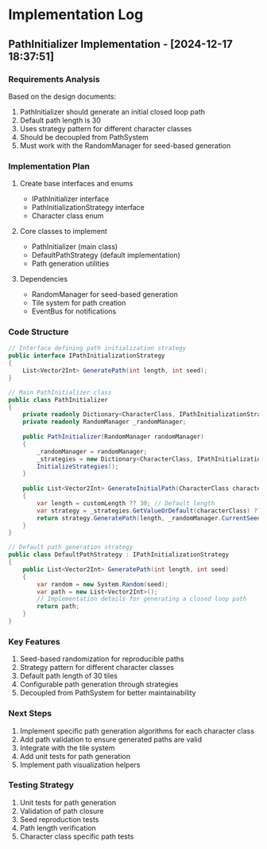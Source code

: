 # Implementation Log

## PathInitializer Implementation - [2024-12-17 18:37:51]

### Requirements Analysis
Based on the design documents:
1. PathInitializer should generate an initial closed loop path
2. Default path length is 30
3. Uses strategy pattern for different character classes
4. Should be decoupled from PathSystem
5. Must work with the RandomManager for seed-based generation

### Implementation Plan
1. Create base interfaces and enums
   - IPathInitializer interface
   - PathInitializationStrategy interface
   - Character class enum

2. Core classes to implement
   - PathInitializer (main class)
   - DefaultPathStrategy (default implementation)
   - Path generation utilities

3. Dependencies
   - RandomManager for seed-based generation
   - Tile system for path creation
   - EventBus for notifications

### Code Structure

```csharp
// Interface defining path initialization strategy
public interface IPathInitializationStrategy 
{
    List<Vector2Int> GeneratePath(int length, int seed);
}

// Main PathInitializer class
public class PathInitializer 
{
    private readonly Dictionary<CharacterClass, IPathInitializationStrategy> _strategies;
    private readonly RandomManager _randomManager;
    
    public PathInitializer(RandomManager randomManager) 
    {
        _randomManager = randomManager;
        _strategies = new Dictionary<CharacterClass, IPathInitializationStrategy>();
        InitializeStrategies();
    }
    
    public List<Vector2Int> GenerateInitialPath(CharacterClass characterClass, int? customLength = null)
    {
        var length = customLength ?? 30; // Default length
        var strategy = _strategies.GetValueOrDefault(characterClass) ?? _strategies[CharacterClass.Default];
        return strategy.GeneratePath(length, _randomManager.CurrentSeed);
    }
}

// Default path generation strategy
public class DefaultPathStrategy : IPathInitializationStrategy 
{
    public List<Vector2Int> GeneratePath(int length, int seed) 
    {
        var random = new System.Random(seed);
        var path = new List<Vector2Int>();
        // Implementation details for generating a closed loop path
        return path;
    }
}
```

### Key Features
1. Seed-based randomization for reproducible paths
2. Strategy pattern for different character classes
3. Default path length of 30 tiles
4. Configurable path generation through strategies
5. Decoupled from PathSystem for better maintainability

### Next Steps
1. Implement specific path generation algorithms for each character class
2. Add path validation to ensure generated paths are valid
3. Integrate with the tile system
4. Add unit tests for path generation
5. Implement path visualization helpers

### Testing Strategy
1. Unit tests for path generation
2. Validation of path closure
3. Seed reproduction tests
4. Path length verification
5. Character class specific path tests

